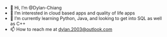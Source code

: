 - 👋 Hi, I’m @Dylan-Chiang
- 👀 I’m interested in cloud based apps and quality of life apps
- 🌱 I’m currently learning Python, Java, and looking to get into SQL as well as C++
- 📫 How to reach me at dylan.2003@outlook.com

<!---
Dylan-Chiang/Dylan-Chiang is a ✨ special ✨ repository because its `README.md` (this file) appears on your GitHub profile.
You can click the Preview link to take a look at your changes.
--->
